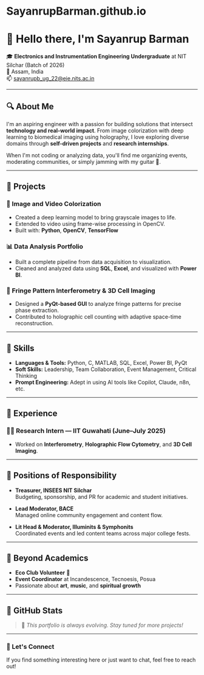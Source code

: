 # SayanrupBarman.github.io


# 👋 Hello there, I'm Sayanrup Barman

🎓 **Electronics and Instrumentation Engineering Undergraduate** at NIT Silchar (Batch of 2026)  
📍 Assam, India  
📫 [sayanrupb_ug_22@eie.nits.ac.in](mailto:sayanrupb_ug_22@eie.nits.ac.in)

---

## 🔍 About Me

I'm an aspiring engineer with a passion for building solutions that intersect **technology and real-world impact**. From image colorization with deep learning to biomedical imaging using holography, I love exploring diverse domains through **self-driven projects** and **research internships**.

When I'm not coding or analyzing data, you'll find me organizing events, moderating communities, or simply jamming with my guitar 🎸.

---

## 🧪 Projects

### 🎨 Image and Video Colorization
- Created a deep learning model to bring grayscale images to life.
- Extended to video using frame-wise processing in OpenCV.
- Built with: **Python**, **OpenCV**, **TensorFlow**

### 📊 Data Analysis Portfolio
- Built a complete pipeline from data acquisition to visualization.
- Cleaned and analyzed data using **SQL**, **Excel**, and visualized with **Power BI**.

### 🔬 Fringe Pattern Interferometry & 3D Cell Imaging
- Designed a **PyQt-based GUI** to analyze fringe patterns for precise phase extraction.
- Contributed to holographic cell counting with adaptive space-time reconstruction.

---

## 🔧 Skills

- **Languages & Tools:** Python, C, MATLAB, SQL, Excel, Power BI, PyQt
- **Soft Skills:** Leadership, Team Collaboration, Event Management, Critical Thinking
- **Prompt Engineering:** Adept in using AI tools like Copilot, Claude, n8n, etc.

---

## 💼 Experience

### 🧑‍🔬 Research Intern — IIT Guwahati (June–July 2025)
- Worked on **Interferometry**, **Holographic Flow Cytometry**, and **3D Cell Imaging**.

---

## 👥 Positions of Responsibility

- **Treasurer, INSEES NIT Silchar**  
  Budgeting, sponsorship, and PR for academic and student initiatives.

- **Lead Moderator, BACE**  
  Managed online community engagement and content flow.

- **Lit Head & Moderator, Illuminits & Symphonits**  
  Coordinated events and led content teams across major college fests.

---

## 🌱 Beyond Academics

- **Eco Club Volunteer** 🌿
- **Event Coordinator** at Incandescence, Tecnoesis, Posua
- Passionate about **art**, **music**, and **spiritual growth**

---

## 📁 GitHub Stats

> 🚧 *This portfolio is always evolving. Stay tuned for more projects!*

---

### 🧭 Let's Connect

If you find something interesting here or just want to chat, feel free to reach out!

